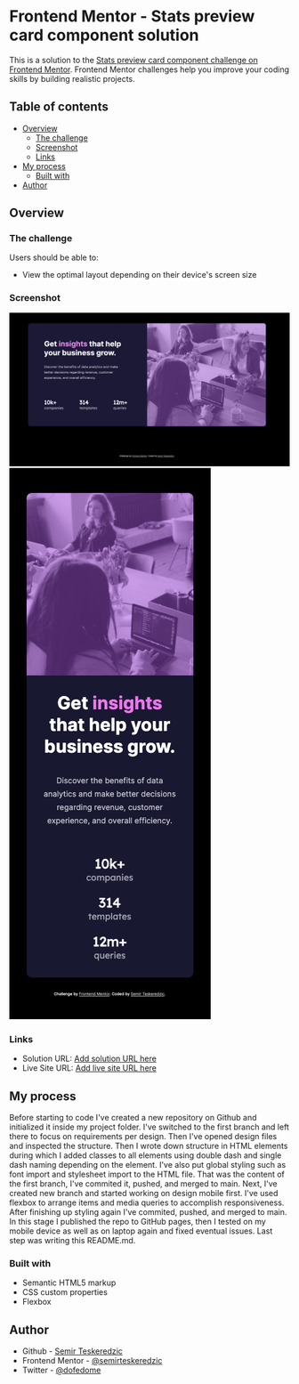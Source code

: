 # Frontend Mentor - Stats preview card component solution

This is a solution to the [Stats preview card component challenge on Frontend Mentor](https://www.frontendmentor.io/challenges/stats-preview-card-component-8JqbgoU62). Frontend Mentor challenges help you improve your coding skills by building realistic projects. 

## Table of contents

- [Overview](#overview)
  - [The challenge](#the-challenge)
  - [Screenshot](#screenshot)
  - [Links](#links)
- [My process](#my-process)
  - [Built with](#built-with)
- [Author](#author)

## Overview

### The challenge

Users should be able to:

- View the optimal layout depending on their device's screen size

### Screenshot

![Screenshot Desktop](./screenshots/screenshot_desktop.png)
![Screenshot Mobile](./screenshots/screenshot_mobile.png)

### Links

- Solution URL: [Add solution URL here](https://www.frontendmentor.io/solutions/stats-preview-card-done-in-html-and-css-only-jBKWC4rvq)
- Live Site URL: [Add live site URL here](https://semirteskeredzic.github.io/stats-preview-card/)

## My process

Before starting to code I've created a new repository on Github and initialized it inside my project folder. I've switched to the first branch and left there to focus on requirements per design.
Then I've opened design files and inspected the structure. 
Then I wrote down structure in HTML elements during which I added classes to all elements using double dash and single dash naming depending on the element. I've also put global styling such as font import and stylesheet import to the HTML file. That was the content of the first branch, I've commited it, pushed, and merged to main.
Next, I've created new branch and started working on design mobile first. I've used flexbox to arrange items and media queries to accomplish responsiveness. After finishing up styling again I've commited, pushed, and merged to main.
In this stage I published the repo to GitHub pages, then I tested on my mobile device as well as on laptop again and fixed eventual issues. Last step was writing this README.md.

### Built with

- Semantic HTML5 markup
- CSS custom properties
- Flexbox

## Author

- Github - [Semir Teskeredzic](https://github.com/semirteskeredzic)
- Frontend Mentor - [@semirteskeredzic](https://www.frontendmentor.io/profile/semirteskeredzic)
- Twitter - [@dofedome](https://www.twitter.com/dofedome)
